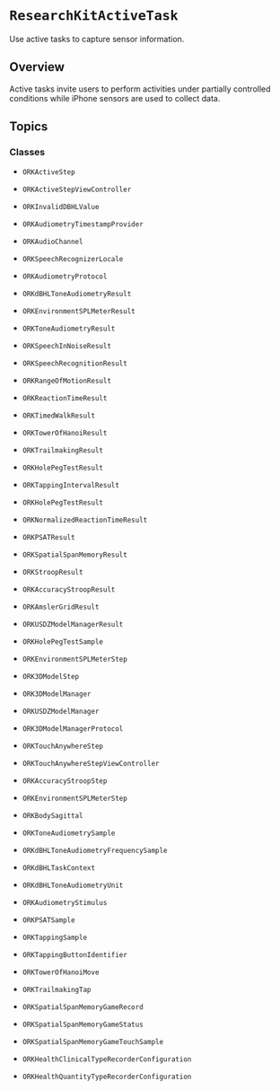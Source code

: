 # ``ResearchKitActiveTask``

Use active tasks to capture sensor information.

## Overview

Active tasks invite users to perform activities under partially controlled conditions while iPhone sensors are used to collect data.

## Topics

### Classes

- ``ORKActiveStep``
- ``ORKActiveStepViewController``
- ``ORKInvalidDBHLValue``
- ``ORKAudiometryTimestampProvider``
- ``ORKAudioChannel``
- ``ORKSpeechRecognizerLocale``
- ``ORKAudiometryProtocol``

- ``ORKdBHLToneAudiometryResult``
- ``ORKEnvironmentSPLMeterResult``
- ``ORKToneAudiometryResult``
- ``ORKSpeechInNoiseResult``
- ``ORKSpeechRecognitionResult``

- ``ORKRangeOfMotionResult``
- ``ORKReactionTimeResult``

- ``ORKTimedWalkResult``
- ``ORKTowerOfHanoiResult``
- ``ORKTrailmakingResult``
- ``ORKHolePegTestResult``
- ``ORKTappingIntervalResult``
- ``ORKHolePegTestResult``
- ``ORKNormalizedReactionTimeResult``
- ``ORKPSATResult``

- ``ORKSpatialSpanMemoryResult``

- ``ORKStroopResult``
- ``ORKAccuracyStroopResult``
- ``ORKAmslerGridResult``

- ``ORKUSDZModelManagerResult``

- ``ORKHolePegTestSample``
- ``ORKEnvironmentSPLMeterStep``

- ``ORK3DModelStep``
- ``ORK3DModelManager``
- ``ORKUSDZModelManager``
- ``ORK3DModelManagerProtocol``

- ``ORKTouchAnywhereStep``
- ``ORKTouchAnywhereStepViewController``
- ``ORKAccuracyStroopStep``

- ``ORKEnvironmentSPLMeterStep``
- ``ORKBodySagittal``

- ``ORKToneAudiometrySample``
- ``ORKdBHLToneAudiometryFrequencySample``
- ``ORKdBHLTaskContext``
- ``ORKdBHLToneAudiometryUnit``

- ``ORKAudiometryStimulus``

- ``ORKPSATSample``

- ``ORKTappingSample``
- ``ORKTappingButtonIdentifier``
- ``ORKTowerOfHanoiMove``
- ``ORKTrailmakingTap``

- ``ORKSpatialSpanMemoryGameRecord``
- ``ORKSpatialSpanMemoryGameStatus``
- ``ORKSpatialSpanMemoryGameTouchSample``

- ``ORKHealthClinicalTypeRecorderConfiguration``
- ``ORKHealthQuantityTypeRecorderConfiguration``
